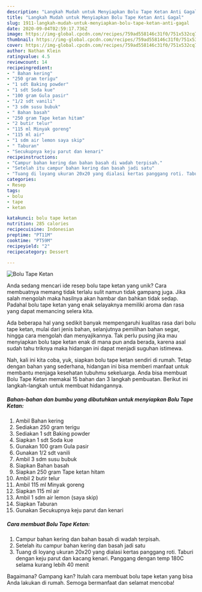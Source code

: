 ```yaml
---
description: "Langkah Mudah untuk Menyiapkan Bolu Tape Ketan Anti Gagal"
title: "Langkah Mudah untuk Menyiapkan Bolu Tape Ketan Anti Gagal"
slug: 1911-langkah-mudah-untuk-menyiapkan-bolu-tape-ketan-anti-gagal
date: 2020-09-04T02:59:17.736Z
image: https://img-global.cpcdn.com/recipes/759ad558146c31f0/751x532cq70/bolu-tape-ketan-foto-resep-utama.jpg
thumbnail: https://img-global.cpcdn.com/recipes/759ad558146c31f0/751x532cq70/bolu-tape-ketan-foto-resep-utama.jpg
cover: https://img-global.cpcdn.com/recipes/759ad558146c31f0/751x532cq70/bolu-tape-ketan-foto-resep-utama.jpg
author: Nathan Klein
ratingvalue: 4.5
reviewcount: 14
recipeingredient:
- " Bahan kering"
- "250 gram terigu"
- "1 sdt Baking powder"
- "1 sdt Soda kue"
- "100 gram Gula pasir"
- "1/2 sdt vanili"
- "3 sdm susu bubuk"
- " Bahan basah"
- "250 gram Tape ketan hitam"
- "2 butir telur"
- "115 ml Minyak goreng"
- "115 ml air"
- "1 sdm air lemon saya skip"
- " Taburan"
- "Secukupnya keju parut dan kenari"
recipeinstructions:
- "Campur bahan kering dan bahan basah di wadah terpisah."
- "Setelah itu campur bahan kering dan basah jadi satu"
- "Tuang di loyang ukuran 20x20 yang dialasi kertas panggang roti. Taburi dengan keju parut dan kacang kenari. Panggang dengan temp 180C selama kurang lebih 40 menit"
categories:
- Resep
tags:
- bolu
- tape
- ketan

katakunci: bolu tape ketan 
nutrition: 285 calories
recipecuisine: Indonesian
preptime: "PT11M"
cooktime: "PT59M"
recipeyield: "2"
recipecategory: Dessert

---
```



![Bolu Tape Ketan](https://img-global.cpcdn.com/recipes/759ad558146c31f0/751x532cq70/bolu-tape-ketan-foto-resep-utama.jpg)

Anda sedang mencari ide resep bolu tape ketan yang unik? Cara membuatnya memang tidak terlalu sulit namun tidak gampang juga. Jika salah mengolah maka hasilnya akan hambar dan bahkan tidak sedap. Padahal bolu tape ketan yang enak selayaknya memiliki aroma dan rasa yang dapat memancing selera kita.

Ada beberapa hal yang sedikit banyak mempengaruhi kualitas rasa dari bolu tape ketan, mulai dari jenis bahan, selanjutnya pemilihan bahan segar, hingga cara mengolah dan menyajikannya. Tak perlu pusing jika mau menyiapkan bolu tape ketan enak di mana pun anda berada, karena asal sudah tahu triknya maka hidangan ini dapat menjadi suguhan istimewa.




Nah, kali ini kita coba, yuk, siapkan bolu tape ketan sendiri di rumah. Tetap dengan bahan yang sederhana, hidangan ini bisa memberi manfaat untuk membantu menjaga kesehatan tubuhmu sekeluarga. Anda bisa membuat Bolu Tape Ketan memakai 15 bahan dan 3 langkah pembuatan. Berikut ini langkah-langkah untuk membuat hidangannya.

<!--inarticleads1-->

##### Bahan-bahan dan bumbu yang dibutuhkan untuk menyiapkan Bolu Tape Ketan:

1. Ambil  Bahan kering
1. Sediakan 250 gram terigu
1. Sediakan 1 sdt Baking powder
1. Siapkan 1 sdt Soda kue
1. Gunakan 100 gram Gula pasir
1. Gunakan 1/2 sdt vanili
1. Ambil 3 sdm susu bubuk
1. Siapkan  Bahan basah
1. Siapkan 250 gram Tape ketan hitam
1. Ambil 2 butir telur
1. Ambil 115 ml Minyak goreng
1. Siapkan 115 ml air
1. Ambil 1 sdm air lemon (saya skip)
1. Siapkan  Taburan
1. Gunakan Secukupnya keju parut dan kenari




<!--inarticleads2-->

##### Cara membuat Bolu Tape Ketan:

1. Campur bahan kering dan bahan basah di wadah terpisah.
1. Setelah itu campur bahan kering dan basah jadi satu
1. Tuang di loyang ukuran 20x20 yang dialasi kertas panggang roti. Taburi dengan keju parut dan kacang kenari. Panggang dengan temp 180C selama kurang lebih 40 menit




Bagaimana? Gampang kan? Itulah cara membuat bolu tape ketan yang bisa Anda lakukan di rumah. Semoga bermanfaat dan selamat mencoba!
